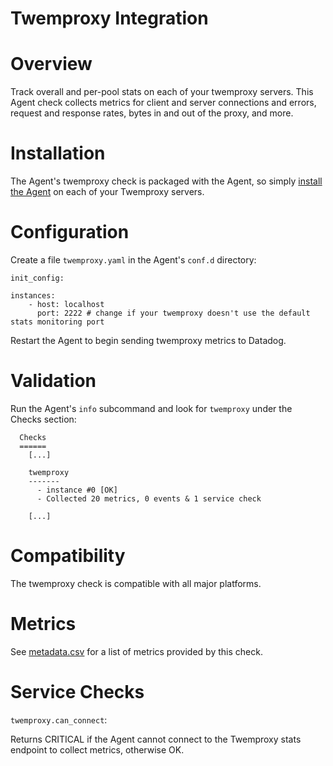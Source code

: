 # Twemproxy Integration

# Overview

Track overall and per-pool stats on each of your twemproxy servers. This Agent check collects metrics for client and server connections and errors, request and response rates, bytes in and out of the proxy, and more.

# Installation

The Agent's twemproxy check is packaged with the Agent, so simply [install the Agent](https://app.datadoghq.com/account/settings#agent) on each of your Twemproxy servers.

# Configuration

Create a file `twemproxy.yaml` in the Agent's `conf.d` directory:

```
init_config:

instances:
    - host: localhost
      port: 2222 # change if your twemproxy doesn't use the default stats monitoring port
```

Restart the Agent to begin sending twemproxy metrics to Datadog.

# Validation

Run the Agent's `info` subcommand and look for `twemproxy` under the Checks section:

```
  Checks
  ======
    [...]

    twemproxy
    -------
      - instance #0 [OK]
      - Collected 20 metrics, 0 events & 1 service check

    [...]
```

# Compatibility

The twemproxy check is compatible with all major platforms.

# Metrics

See [metadata.csv](https://github.com/DataDog/integrations-core/blob/master/twemproxy/metadata.csv) for a list of metrics provided by this check.

# Service Checks

`twemproxy.can_connect`:

Returns CRITICAL if the Agent cannot connect to the Twemproxy stats endpoint to collect metrics, otherwise OK.
